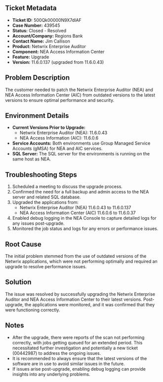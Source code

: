 ## Ticket Metadata
- **Ticket ID:** 500Qk00000N9X7dIAF
- **Case Number:** 439545
- **Status:** Closed - Resolved
- **Account/Company:** Regions Bank
- **Contact Name:** Jim Callison
- **Product:** Netwrix Enterprise Auditor
- **Component:** NEA Access Information Center
- **Feature:** Upgrade
- **Version:** 11.6.0.137 (upgraded from 11.6.0.43)

## Problem Description
The customer needed to patch the Netwrix Enterprise Auditor (NEA) and NEA Access Information Center (AIC) from outdated versions to the latest versions to ensure optimal performance and security.

## Environment Details
- **Current Versions Prior to Upgrade:**
  - Netwrix Enterprise Auditor (NEA): 11.6.0.43
  - NEA Access Information (AIC): 11.6.0.6
- **Service Accounts:** Both environments use Group Managed Service Accounts (gMSA) for NEA and AIC services.
- **SQL Server:** The SQL server for the environments is running on the same host as NEA.

## Troubleshooting Steps
1. Scheduled a meeting to discuss the upgrade process.
2. Confirmed the need for a full backup and admin access to the NEA server and related SQL database.
3. Upgraded the applications from:
   - Netwrix Enterprise Auditor (NEA) 11.6.0.43 to 11.6.0.137
   - NEA Access Information Center (AIC) 11.6.0.6 to 11.6.0.37
4. Enabled debug logging in the NEA Console to capture detailed logs for any issues post-upgrade.
5. Monitored the job status and logs for any errors or performance issues.

## Root Cause
The initial problem stemmed from the use of outdated versions of the Netwrix applications, which were not performing optimally and required an upgrade to resolve performance issues.

## Solution
The issue was resolved by successfully upgrading the Netwrix Enterprise Auditor and NEA Access Information Center to their latest versions. Post-upgrade, the applications were monitored, and it was confirmed that they were functioning correctly.

## Notes
- After the upgrade, there were reports of the scan not performing correctly, with jobs getting queued for an extended period. This necessitated further investigation and potentially a new ticket (00442987) to address the ongoing issues.
- It is recommended to always ensure that the latest versions of the software are in use to avoid similar issues in the future.
- If issues arise post-upgrade, enabling debug logging can provide insights into any underlying problems.